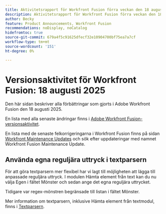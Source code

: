 ```yaml
---
title: Aktivitetsrapport för Workfront Fusion förra veckan den 18 augusti 2025
description: Aktivitetsrapport för Workfront Fusion förra veckan den 18 augusti 2025
author: Becky
feature: Product Announcements, Workfront Fusion
recommendations: noDisplay, noCatalog
hidefromtoc: true
source-git-commit: 679a4f5c91625dfecf32e10904700bf75ea7a7cf
workflow-type: tm+mt
source-wordcount: '151'
ht-degree: 0%

---
```


# Versionsaktivitet för Workfront Fusion: 18 augusti 2025

Den här sidan beskriver alla förbättringar som gjorts i Adobe Workfront Fusion den 18 augusti 2025.

En lista med alla senaste ändringar finns i [Adobe Workfront Fusion-versionsaktivitet](/help/workfront-fusion/fusion-product-releases/fusion-release-activity.md).

En lista med de senaste felkorrigeringarna i Workfront Fusion finns på sidan [Workfront Maintenance Updates](https://experienceleague.adobe.com/sv/docs/workfront-known-issues/releases/current-updates) och sök efter uppdateringar med namnet Workfront Fusion Maintenance Update.

## Använda egna reguljära uttryck i textparsern

För att göra textparsern mer flexibel har vi lagt till möjligheten att lägga till anpassade reguljära uttryck. I modulen Hämta element från text kan du nu välja Egen i fältet Mönster och sedan ange det egna reguljära uttrycket.

Tidigare var regex-mönstren begränsade till listan i fältet Mönster.

Mer information om textparsern, inklusive Hämta element från textmodul, finns i [Textparsern](/help/workfront-fusion/references/apps-and-modules/tools-and-transformers/text-parser.md).

